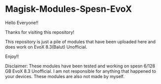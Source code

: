 # Magisk-Modules-Spesn-EvoX
Hello Everyone!!

Thanks for visiting this repository!

This repository is just a pile of modules that have been uploaded here and does work on EvoX 8.3(Balut) Unofficial.

Enjoy!!

Disclaimer: These modules have been tested and working on spesn 6/128 GB EvoX 8.3 Unofficial. I am not responsible for anything that happened to your devices. These modules are also not made by myself. 

